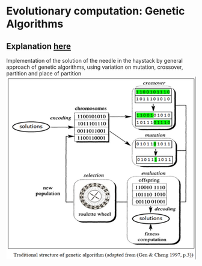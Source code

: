 # Evolutionary computation: Genetic Algorithms
## Explanation [here](https://sites.google.com/view/complexai/evolutionary-computation-genetic-algorithms)
Implementation of the solution of the needle in the haystack by general approach of genetic algorithms, using variation on mutation, crossover, partition and place of partition
![](https://github.com/albertoHdzE/GEN-ALGO/blob/main/ag.jpg)
